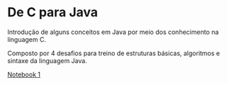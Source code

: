 # De C para Java

Introdução de alguns conceitos em Java por meio dos conhecimento na linguagem C.

Composto por 4 desafios para treino de estruturas básicas, algoritmos e sintaxe da linguagem Java.

[Notebook 1](/lab02/notebook/lab02-java-estruturas-ra231391.ipynb)
